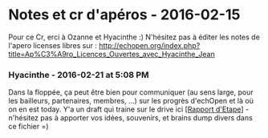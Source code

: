 # Notes et cr d'apéros  - 2016-02-15

Pour ce Cr, erci à Ozanne et Hyacinthe :)  N'hésitez pas à éditer les notes de l'apero licenses libres sur :   <http://echopen.org/index.php?title=Ap%C3%A9ro_Licences_Ouvertes_avec_Hyacinthe_Jean>

### **Hyacinthe** - 2016-02-21 at 5:08 PM

Dans la floppée, ça peut être bien pour communiquer (au sens large, pour les bailleurs, partenaires, membres, ...) sur les progrès d'echOpen et là où on en est today. Y'a un draft qui traine sur le drive ici [[Rapport d'Etape](https://docs.google.com/document/d/1R9Ri3CTBX9NzoTmAcjsDLzI7vcvIfR1WK8pGgXPXAbY/edit?usp=sharing)] - n'hésitez pas à apporter vos idées, souvenirs, et brains dump divers dans ce fichier =)

